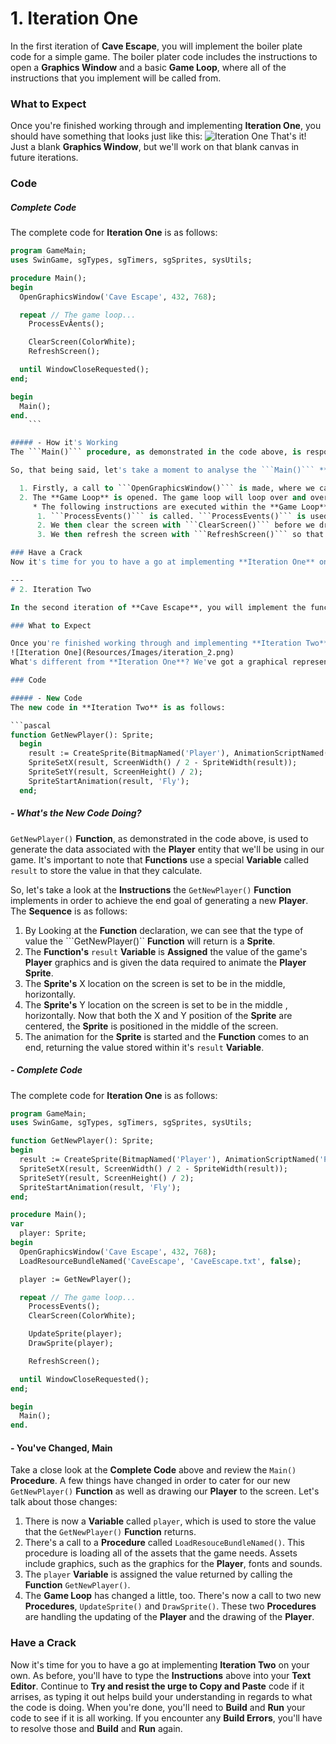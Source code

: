 # 1. Iteration One

In the first iteration of **Cave Escape**, you will implement the boiler plate code for a simple game. The boiler plater code includes the instructions to open a **Graphics Window** and a basic **Game Loop**, where all of the instructions that you implement will be called from.

### What to Expect

Once you're finished working through and implementing **Iteration One**, you should have something that looks just like this:
![Iteration One](Resources/Images/iteration_1.png)
That's it! Just a blank **Graphics Window**, but we'll work on that blank canvas in future iterations.

### Code

##### Complete Code
The complete code for **Iteration One** is as follows:

```pascal
program GameMain;
uses SwinGame, sgTypes, sgTimers, sgSprites, sysUtils;

procedure Main();
begin
  OpenGraphicsWindow('Cave Escape', 432, 768);

  repeat // The game loop...
    ProcessEvÂents();

    ClearScreen(ColorWhite);
    RefreshScreen();

  until WindowCloseRequested();
end;

begin
  Main();
end.
    ```

##### - How it's Working
The ```Main()``` procedure, as demonstrated in the code above, is responsible for executing all of the instructions required for our game to run. The instructions are executed in **Sequence**, meaning that the code within the ```Main()``` **Procedure** will be executed in the exact order in which it is specified.

So, that being said, let's take a moment to analyse the ```Main()``` **Procedure** and the **Instructions** it is executing. The **Sequence** is as follows:

  1. Firstly, a call to ```OpenGraphicsWindow()``` is made, where we can see the title of the window being opened is *Cave Escape* and the *width* and *height* of the window is 432 by 768 pixels.
  2. The **Game Loop** is opened. The game loop will loop over and over, until the user closes the window, meaning all of the instruction will be continually executed for as long as the loop is running. Note that the condition of the loop is ```WindowCloseRequested()```.
     * The following instructions are executed within the **Game Loop**:
      1. ```ProcessEvents()``` is called. ```ProcessEvents()``` is used to listen for any user input made while the program is running.
      2. We then clear the screen with ```ClearScreen()``` before we draw anything to it (we're not drawing anything in this iteration, but that will come soon!).
      3. We then refresh the screen with ```RefreshScreen()``` so that we can see what we've drawn.

### Have a Crack
Now it's time for you to have a go at implementing **Iteration One** on your own. You'll have to type the **Instructions** above into your **Text Editor**. **Try and resist the urge to Copy and Paste** code if it arrises, as typing it out helps build your understanding in regards to what the code is doing. When you're done, you'll need to **Build** and **Run** your code to see if it is all working. If you encounter any **Build Errors**, you'll have to resolve those and **Build** and **Run** again.

---
# 2. Iteration Two

In the second iteration of **Cave Escape**, you will implement the functionality to have your game produce a graphical representation of the **Player**. The **Player** will be drawn to the centre of the **Graphics Window** and come complete with an animation!

### What to Expect

Once you're finished working through and implementing **Iteration Two**, you should have something that looks just like this:
![Iteration One](Resources/Images/iteration_2.png)
What's different from **Iteration One**? We've got a graphical representation of the game's **Player**! Now let's take a look at how this is implemented.

### Code

##### - New Code
The new code in **Iteration Two** is as follows:

```pascal    
function GetNewPlayer(): Sprite;
  begin
    result := CreateSprite(BitmapNamed('Player'), AnimationScriptNamed('PlayerAnimations'));
    SpriteSetX(result, ScreenWidth() / 2 - SpriteWidth(result));
    SpriteSetY(result, ScreenHeight() / 2);
    SpriteStartAnimation(result, 'Fly');
  end;
```

##### - What's the New Code Doing?
```GetNewPlayer()``` **Function**, as demonstrated in the code above, is used to generate the data associated with the **Player** entity that we'll be using in our game. It's important to note that **Functions** use a special **Variable** called ```result``` to store the value in that they calculate.

So, let's take a look at the **Instructions** the ```GetNewPlayer()``` **Function** implements in order to achieve the end goal of generating a new **Player**. The **Sequence** is as follows:

  1. By Looking at the **Function** declaration, we can see that the type of value the ```GetNewPlayer()`` **Function** will return is a **Sprite**.
  2. The **Function's** ```result``` **Variable** is **Assigned** the value of the game's **Player** graphics and is given the data required to animate the **Player** **Sprite**.
  3. The **Sprite's** X location on the screen is set to be in the middle, horizontally.
  4. The **Sprite's** Y location on the screen is set to be in the middle , horizontally. Now that both the X and Y position of the **Sprite** are centered, the **Sprite** is positioned in the middle of the screen.
  5. The animation for the **Sprite** is started and the **Function** comes to an end, returning the value stored within it's ```result``` **Variable**.

##### - Complete Code
The complete code for **Iteration One** is as follows:

```pascal
program GameMain;
uses SwinGame, sgTypes, sgTimers, sgSprites, sysUtils;

function GetNewPlayer(): Sprite;
begin
  result := CreateSprite(BitmapNamed('Player'), AnimationScriptNamed('PlayerAnimations'));
  SpriteSetX(result, ScreenWidth() / 2 - SpriteWidth(result));
  SpriteSetY(result, ScreenHeight() / 2);
  SpriteStartAnimation(result, 'Fly');
end;

procedure Main();
var
  player: Sprite;
begin
  OpenGraphicsWindow('Cave Escape', 432, 768);
  LoadResourceBundleNamed('CaveEscape', 'CaveEscape.txt', false);

  player := GetNewPlayer();

  repeat // The game loop...
    ProcessEvents();
    ClearScreen(ColorWhite);

    UpdateSprite(player);
    DrawSprite(player);

    RefreshScreen();

  until WindowCloseRequested();
end;

begin
  Main();
end.
```

#### - You've Changed, Main
Take a close look at the **Complete Code** above and review the ```Main()``` **Procedure**. A few things have changed in order to cater for our new ```GetNewPlayer()``` **Function** as well as drawing our **Player** to the screen. Let's talk about those changes:

  1. There is now a **Variable** called ```player```, which is used to store the value that the ```GetNewPlayer()``` **Function** returns.
  2. There's a call to a **Procedure** called ```LoadResouceBundleNamed()```. This procedure is loading all of the assets that the game needs. Assets include graphics, such as the graphics for the **Player**, fonts and sounds.
  3. The ```player``` **Variable** is assigned the value returned by calling the **Function** ```GetNewPlayer()```.
  4. The **Game Loop** has changed a little, too. There's now a call to two new **Procedures**, ```UpdateSprite()``` and ```DrawSprite()```. These two **Procedures** are handling the updating of the **Player** and the drawing of the **Player**.


### Have a Crack
Now it's time for you to have a go at implementing **Iteration Two** on your own. As before, you'll have to type the **Instructions** above into your **Text Editor**. Continue to **Try and resist the urge to Copy and Paste** code if it arrises, as typing it out helps build your understanding in regards to what the code is doing. When you're done, you'll need to **Build** and **Run** your code to see if it is all working. If you encounter any **Build Errors**, you'll have to resolve those and **Build** and **Run** again.
